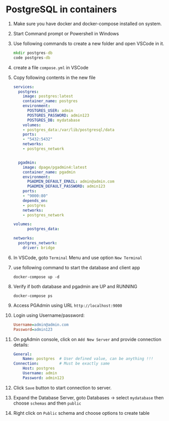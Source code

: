 # PostgreSQL in containers

1. Make sure you have docker and docker-compose installed on system.

1. Start Command prompt or Powershell in Windows

1. Use following commands to create a new folder and open VSCode in it.

    ```cmd
    mkdir postgres-db
    code postgres-db
    ```

1. create a file `compose.yml` in VSCode

1. Copy following contents in the new file

    ```yaml
    services:
      postgres:
        image: postgres:latest
        container_name: postgres
        environment:
          POSTGRES_USER: admin
          POSTGRES_PASSWORD: admin123
          POSTGRES_DB: mydatabase
        volumes:
        - postgres_data:/var/lib/postgresql/data
        ports:
        - "5432:5432"
        networks:
        - postgres_network


      pgadmin:
        image: dpage/pgadmin4:latest
        container_name: pgadmin
        environment:
          PGADMIN_DEFAULT_EMAIL: admin@admin.com
          PGADMIN_DEFAULT_PASSWORD: admin123
        ports:
        - "9000:80"
        depends_on:
        - postgres
        networks:
        - postgres_network

    volumes: 
          postgres_data:

    networks:
      postgres_network:
        driver: bridge
    ```
1. In VSCode, goto `Terminal` Menu and use option `New Terminal`
1. use following command to start the database and client app

    ```
    docker-compose up -d
    ```

1.  Verify if both database and pgadmin are UP and RUNNING

    ```
    docker-compose ps
    ```

1.  Access PGAdmin using URL `http://localhost:9000`

1.  Login using Username/password:

    ```ini
    Username=admin@admin.com
    Password=admin123
    ```

1.  On pgAdmin console, click on `Add New Server` and provide connection details:

    ```yaml
    General:
        Name: postgres  # User defined value, can be anything !!!
    Connection:         # Must be exactly same
        Host: postgres 
        Username: admin
        Password: admin123
    ```

1.  Click `Save` button to start connection to server.
1.  Expand the Database Server, goto Databases -> select `mydatabase` then choose `schemas` and then `public`

1.  Right click on `Public` schema and choose options to create table
